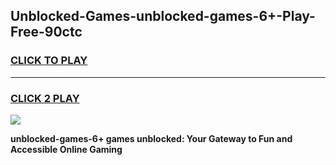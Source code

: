 
## Unblocked-Games-unblocked-games-6+-Play-Free-90ctc
<h3>
<a href="https://premium76.site?title=unblocked-games-6+&ref=21A">CLICK TO PLAY</a></h3>
<hr>

<h3>
<a href="https://premium76.site?title=unblocked-games-6+&ref=21A">CLICK 2 PLAY</a>
  
</h3>

<a href="https://premium76.site?title=unblocked-games-6+&ref=21A"><img src="https://clearcache.store/games.png"></a>


**unblocked-games-6+ games unblocked: Your Gateway to Fun and Accessible Online Gaming**
